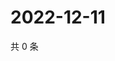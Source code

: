 # 2022-12-11

共 0 条

<!-- BEGIN WEIBO -->
<!-- 最后更新时间 Sun Dec 11 2022 17:12:44 GMT+0800 (China Standard Time) -->

<!-- END WEIBO -->
